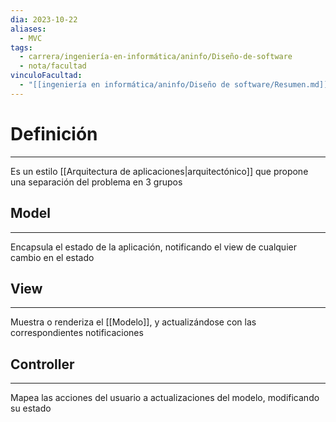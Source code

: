 ```yaml
---
dia: 2023-10-22
aliases:
  - MVC
tags:
  - carrera/ingeniería-en-informática/aninfo/Diseño-de-software
  - nota/facultad
vinculoFacultad:
  - "[[ingeniería en informática/aninfo/Diseño de software/Resumen.md]]"
---
```

# Definición
---
Es un estilo [[Arquitectura de aplicaciones|arquitectónico]] que propone una separación del problema en 3 grupos

## Model
---
Encapsula el estado de la aplicación, notificando el view de cualquier cambio en el estado

## View
---
Muestra o renderiza el [[Modelo]], y actualizándose con las correspondientes notificaciones

## Controller
---
Mapea las acciones del usuario a actualizaciones del modelo, modificando su estado